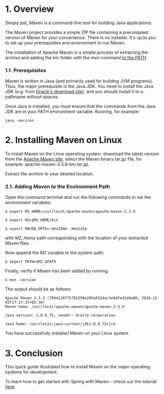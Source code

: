 # **1. Overview**

Simply put, Maven is a command-line tool for building Java applications.

The Maven project provides a simple ZIP file containing a precompiled version of Maven for your convenience. There is no installer. It's up to you to set up your prerequisites and environment to run Maven.

The installation of Apache Maven is a simple process of extracting the archive and adding the bin folder with the *mvn* command [to the PATH](https://www.baeldung.com/linux/path-variable).



### **1.1. Prerequisites**

Maven is written in Java (and primarily used for building JVM programs). Thus, the major prerequisite is the Java JDK. You need to install the Java JDK (e.g. from [Oracle's download site](http://www.oracle.com/technetwork/java/javase/downloads/index.html)), and you should install it to a pathname without spaces.

Once Java is installed, you must ensure that the commands from the Java JDK are in your PATH environment variable. Running, for example:

```
java -version
```



# **2. Installing Maven on Linux**

To install Maven on the Linux operating system, download the latest version from the [Apache Maven site](https://maven.apache.org/), select the Maven binary tar.gz file, for example: apache-maven-3.3.9-bin.tar.gz.

Extract the archive to your desired location.



### **2.1. Adding Maven to the Environment Path**

Open the command terminal and run the following commands to set the environment variables:

```
$ export M2_HOME=/usr/local/apache-maven/apache-maven-3.3.9

$ export M2=$M2_HOME/bin

$ export MAVEN_OPTS=-Xms256m -Xmx512m
```

with *M2_Home* path corresponding with the location of your extracted Maven files.

Now append the *M2* variable to the system path:

```
$ export PATH=$M2:$PATH 
```

Finally, verify if Maven has been added by running:

```
$ mvn -version
```

The output should be as follows:

```
Apache Maven 3.3.3 (7994120775791599e205a5524ec3e0dfe41d4a06; 2016-12-03T17:27:37+05:30)
Maven home: /usr/local/apache-maven/apache-maven-3.3.9

Java version: 1.8.0_75, vendor: Oracle Corporation

Java home: /usr/local/java-current/jdk1.8.0_75/jre
```

You have successfully installed Maven on your Linux system.



# **3. Conclusion**

This quick guide illustrated how to install Maven on the major operating systems for development.

To learn how to get started with Spring with Maven – check out the tutorial [here](https://www.baeldung.com/spring-with-maven).
